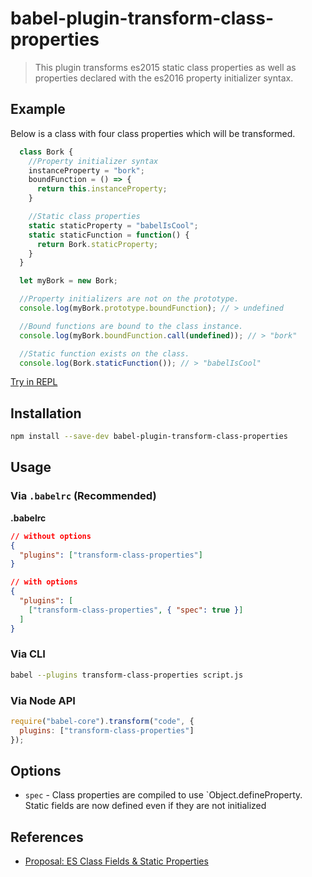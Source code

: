 # babel-plugin-transform-class-properties

> This plugin transforms es2015 static class properties as well as properties declared with the es2016 property initializer syntax.

## Example

Below is a class with four class properties which will be transformed.

```js
  class Bork {
    //Property initializer syntax
    instanceProperty = "bork";
    boundFunction = () => {
      return this.instanceProperty;
    }

    //Static class properties
    static staticProperty = "babelIsCool";
    static staticFunction = function() {
      return Bork.staticProperty;
    }
  }

  let myBork = new Bork;

  //Property initializers are not on the prototype.
  console.log(myBork.prototype.boundFunction); // > undefined

  //Bound functions are bound to the class instance.
  console.log(myBork.boundFunction.call(undefined)); // > "bork"

  //Static function exists on the class.
  console.log(Bork.staticFunction()); // > "babelIsCool"
```

[Try in REPL](http://babeljs.io/repl/#?babili=false&evaluate=false&lineWrap=false&presets=es2016%2Clatest%2Cstage-2&code=%20%20class%20Bork%20%7B%0A%20%20%20%20%2F%2FProperty%20initilizer%20syntax%0A%20%20%20%20instanceProperty%20%3D%20%22bork%22%3B%0A%20%20%20%20boundFunction%20%3D%20()%20%3D%3E%20%7B%0A%20%20%20%20%20%20return%20this.instanceProperty%3B%0A%20%20%20%20%7D%0A%20%20%20%20%0A%20%20%20%20%2F%2FStatic%20class%20properties%0A%20%20%20%20static%20staticProperty%20%3D%20%22babeliscool%22%3B%0A%20%20%20%20static%20staticFunction%20%3D%20function()%20%7B%0A%20%20%20%20%20%20return%20Bork.staticProperty%3B%0A%20%20%20%20%7D%0A%20%20%7D%0A%0A%20%20let%20myBork%20%3D%20new%20Bork%3B%0A%0A%20%20%2F%2FProperty%20initializers%20are%20not%20on%20the%20prototype.%0A%20%20console.log(Bork.prototype.boundFunction)%3B%20%2F%2F%20%3E%20undefined%0A%0A%20%20%2F%2FBound%20functions%20are%20bound%20to%20the%20class%20instance.%0A%20%20console.log(myBork.boundFunction.call(undefined))%3B%20%2F%2F%20%3E%20%22bork%22%0A%0A%20%20%2F%2FStatic%20function%20exists%20on%20the%20class.%0A%20%20console.log(Bork.staticFunction())%3B%20%2F%2F%20%3E%20%22babelIsCool%22)

## Installation

```sh
npm install --save-dev babel-plugin-transform-class-properties
```

## Usage

### Via `.babelrc` (Recommended)

**.babelrc**

```json
// without options
{
  "plugins": ["transform-class-properties"]
}

// with options
{
  "plugins": [
    ["transform-class-properties", { "spec": true }]
  ]
}
```

### Via CLI

```sh
babel --plugins transform-class-properties script.js
```

### Via Node API

```javascript
require("babel-core").transform("code", {
  plugins: ["transform-class-properties"]
});
```

## Options

* `spec` -  Class properties are compiled to use `Object.defineProperty. Static fields are now defined even if they are not initialized

## References

* [Proposal: ES Class Fields & Static Properties](https://github.com/jeffmo/es-class-static-properties-and-fields)
